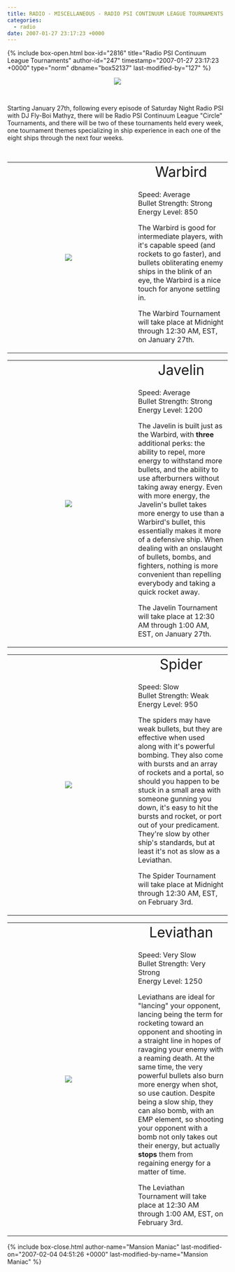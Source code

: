 ```yaml
---
title: RADIO - MISCELLANEOUS - RADIO PSI CONTINUUM LEAGUE TOURNAMENTS
categories:
  - radio
date: 2007-01-27 23:17:23 +0000
---
```

{% include box-open.html box-id="2816" title="Radio PSI Continuum League Tournaments" author-id="247" timestamp="2007-01-27 23:17:23 +0000" type="norm" dbname="box52137" last-modified-by="127" %}
<P><DIV ALIGN="center"><img src="http://starmen.net/radio/images/continuum.png" /></DIV></P><br />

<p>
Starting January 27th, following every episode of Saturday Night Radio PSI with DJ Fly-Boi Mathyz, there will be Radio PSI Continuum League "Circle" Tournaments, and there will be two of these tournaments held every week, one tournament themes specializing in ship experience in each one of the eight ships through the next four weeks.
</p><br />

<table>
<p align="center" valign="middle"><td rowspan="2" align="center" width="275, *">
<img style="margin-right: 12px" src="http://starmen.net/radio/images/warbird.png" />
</td>

<td align="center">
<font size="6">Warbird</font>
</td>

<tr>
<td>
<p>
Speed: Average<br />
Bullet Strength: Strong<br />
Energy Level: 850
</p>

<p>
The Warbird is good for intermediate players, with it's capable speed (and rockets to go faster), and bullets obliterating enemy ships in the blink of an eye, the Warbird is a nice touch for anyone settling in.
</p>

<p>
The Warbird Tournament will take place at Midnight through 12:30 AM, EST, on January 27th.
</p>

</td>
</tr>
</p></table>

<table>
<p align="center" valign="middle"><td rowspan="2" align="center" width="275, *">
<img style="margin-right: 12px" src="http://starmen.net/radio/images/javelin.png" />
</td>

<td align="center">
<font size="6">Javelin</font>
</td>

<tr>
<td>
<p>
Speed: Average<br />
Bullet Strength: Strong<br />
Energy Level: 1200
</p>

<p>
The Javelin is built just as the Warbird, with <b>three</b> additional perks: the ability to repel, more energy to withstand more bullets, and the ability to use afterburners without taking away energy.  Even with more energy, the Javelin's bullet takes more energy to use than a Warbird's bullet, this essentially makes it more of a defensive ship.  When dealing with an onslaught of bullets, bombs, and fighters, nothing is more convenient than repelling everybody and taking a quick rocket away.
</p>

<p>
The Javelin Tournament will take place at 12:30 AM through 1:00 AM, EST, on January 27th.
</p>

</td>
</tr>
</p></table>

<table>
<p align="center" valign="middle"><td rowspan="2" align="center" width="275, *">
<img style="margin-right: 12px" src="http://starmen.net/radio/images/spider.png" />
</td>

<td align="center">
<font size="6">Spider</font>
</td>

<tr>
<td>
<p>
Speed: Slow<br />
Bullet Strength: Weak<br />
Energy Level: 950
</p>

<p>
The spiders may have weak bullets, but they are effective when used along with it's powerful bombing.  They also come with bursts and an array of rockets and a portal, so should you happen to be stuck in a small area with someone gunning you down, it's easy to hit the bursts and rocket, or port out of your predicament.  They're slow by other ship's standards, but at least it's not as slow as a Leviathan.
</p>

<p>
The Spider Tournament will take place at Midnight through 12:30 AM, EST, on February 3rd.
</p>

</td>
</tr>
</p></table>

<table>
<p align="center" valign="middle"><td rowspan="2" align="center" width="275, *">
<img style="margin-right: 12px" src="http://starmen.net/radio/images/javelin.png" />
</td>

<td align="center">
<font size="6">Leviathan</font>
</td>

<tr>
<td>
<p>
Speed: Very Slow<br />
Bullet Strength: Very Strong<br />
Energy Level: 1250
</p>

<p>
Leviathans are ideal for "lancing" your opponent, lancing being the term for rocketing toward an opponent and shooting in a straight line in hopes of ravaging your enemy with a reaming death.  At the same time, the very powerful bullets also burn more energy when shot, so use caution.  Despite being a slow ship, they can also bomb, with an EMP element, so shooting your opponent with a bomb not only takes out their energy, but actually <B>stops</B> them from regaining energy for a matter of time.
</p>

<p>
The Leviathan Tournament will take place at 12:30 AM through 1:00 AM, EST, on February 3rd.
</p>

</td>
</tr>
</p></table>
{% include box-close.html author-name="Mansion Maniac" last-modified-on="2007-02-04 04:51:26 +0000" last-modified-by-name="Mansion Maniac" %}
